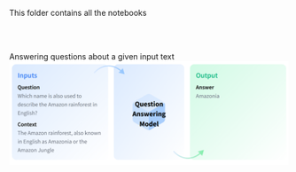 This folder contains all the notebooks


<br />
<br />

Answering questions about a given input text
![nlp](./png/nlp-question-answering-model-in-and-output.png)
